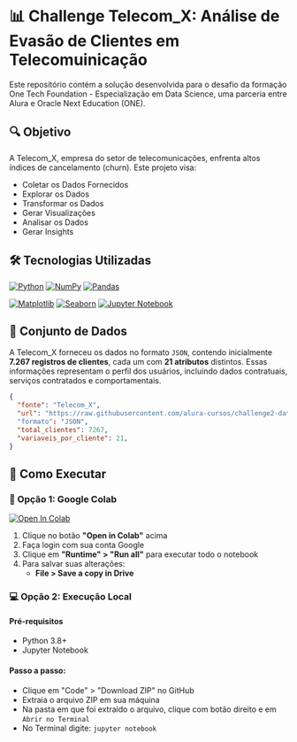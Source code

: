 # 📊 Challenge Telecom_X: Análise de Evasão de Clientes em Telecomuinicação
Este repositório contém a solução desenvolvida para o desafio da formação One Tech Foundation - Especialização em Data Science, 
uma parceria entre Alura e Oracle Next Education (ONE).

## 🔍 Objetivo
A Telecom_X, empresa do setor de telecomunicações, enfrenta altos índices de cancelamento (churn). Este projeto visa:
- Coletar os Dados Fornecidos
- Explorar os Dados
- Transformar os Dados
- Gerar Visualizações
- Analisar os Dados
- Gerar Insights

## 🛠️ Tecnologias Utilizadas
 [![Python](https://img.shields.io/badge/Python-3776AB?style=for-the-badge&logo=python&logoColor=white)](https://www.python.org/)
 [![NumPy](https://img.shields.io/badge/NumPy-013243?style=for-the-badge&logo=numpy&logoColor=white)](https://numpy.org/)
 [![Pandas](https://img.shields.io/badge/pandas-%23150458.svg?style=for-the-badge&logo=pandas&logoColor=white)](https://pandas.pydata.org/)

 [![Matplotlib](https://img.shields.io/badge/Matplotlib-%23ffffff.svg?style=for-the-badge&logo=Matplotlib&logoColor=black)](https://matplotlib.org/)
 [![Seaborn](https://img.shields.io/badge/Seaborn-8B1A1A?style=for-the-badge&logo=python&logoColor=white)](https://seaborn.pydata.org/)
 [![Jupyter Notebook](https://img.shields.io/badge/Jupyter-F37626.svg?style=for-the-badge&logo=Jupyter&logoColor=white)](https://jupyter.org/)

## 📂 Conjunto de Dados
A Telecom_X forneceu os dados no formato `JSON`, contendo inicialmente **7.267 registros de clientes**, cada um com **21 atributos** distintos. 
Essas informações representam o perfil dos usuários, incluindo dados contratuais, serviços contratados e comportamentais.

```json
{
  "fonte": "Telecom_X",
  "url": "https://raw.githubusercontent.com/alura-cursos/challenge2-data-science/refs/heads/main/TelecomX_Data.json"
  "formato": "JSON",
  "total_clientes": 7267,
  "variaveis_por_cliente": 21,
}
```
## 🚀 Como Executar

### 📌 Opção 1: Google Colab 
[![Open In Colab](https://colab.research.google.com/assets/colab-badge.svg)](https://colab.research.google.com/github/seu-usuario/telecom-churn-analysis/blob/main/analise_churn.ipynb)

1. Clique no botão **"Open in Colab"** acima
2. Faça login com sua conta Google
3. Clique em **"Runtime" > "Run all"** para executar todo o notebook
4. Para salvar suas alterações:
   - **File > Save a copy in Drive**

### 💻 Opção 2: Execução Local

#### Pré-requisitos
- Python 3.8+
- Jupyter Notebook

#### Passo a passo:
- Clique em "Code" > "Download ZIP" no GitHub
- Extraia o arquivo ZIP em sua máquina
- Na pasta em que foi extraido o arquivo, clique com botão direito e em `Abrir no Terminal`
- No Terminal digite: `jupyter notebook`

